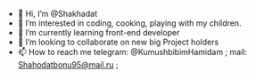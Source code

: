 - 👋 Hi, I’m @Shakhadat
- 👀 I’m interested in coding, cooking, playing with my children.
- 🌱 I’m currently learning front-end developer
- 💞️ I’m looking to collaborate on new big Project holders
- 📫 How to reach me telegram: @KumushbibimHamidam ; mail: Shahodatbonu95@mail.ru ;

<!---
Shakhadat/Shakhadat is a ✨ special ✨ repository because its `README.md` (this file) appears on your GitHub profile.
You can click the Preview link to take a look at your changes.
--->
